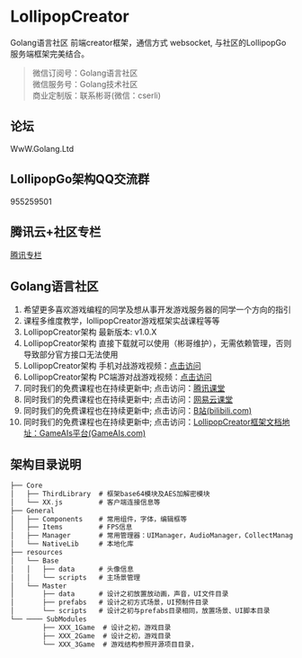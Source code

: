 # LollipopCreator

Golang语言社区  前端creator框架，通信方式 websocket, 与社区的LollipopGo服务端框架完美结合。
>微信订阅号：Golang语言社区<Br/>
>微信服务号：Golang技术社区<Br/>
>商业定制版：联系彬哥(微信：cserli)<Br/>


论坛
--------------
WwW.Golang.Ltd

LollipopGo架构QQ交流群
-----------
955259501

腾讯云+社区专栏
-----------
[腾讯专栏](https://cloud.tencent.com/developer/column/2170)

Golang语言社区
-----------

<ol>
<li>希望更多喜欢游戏编程的同学及想从事开发游戏服务器的同学一个方向的指引</li>
<li>课程多维度教学，lollipopCreator游戏框架实战课程等等</li>
<li>LollipopCreator架构 最新版本: v1.0.X </li>
<li>LollipopCreator架构 直接下载就可以使用（彬哥维护），无需依赖管理，否则导致部分官方接口无法使用 </li>
<li>LollipopCreator架构 手机对战游戏视频：<a href="https://www.bilibili.com/video/av52239498" target="_blank">点击访问</a></li>
<li>LollipopCreator架构 PC端游对战游戏视频：<a href="https://www.bilibili.com/video/av54726431" target="_blank">点击访问</a></li>
<li>同时我们的免费课程也在持续更新中; 点击访问：<a href="http://gopher.ke.qq.com" target="_blank">腾讯课堂</a></li>
<li>同时我们的免费课程也在持续更新中; 点击访问：<a href="https://study.163.com/provider/400000000538037/index.htm?share=2&shareId=400000000538037" target="_blank">网易云课堂</a></li>
<li>同时我们的免费课程也在持续更新中; 点击访问：<a href="http://space.bilibili.com/389368547?" target="_blank">B站(bilibili.com)</a></li>
<li>同时我们的免费课程也在持续更新中; 点击访问：<a href="http://www.gameais.com" target="_blank">LollipopCreator框架文档地址：GameAIs平台(GameAIs.com)</a></li>
</ol>






架构目录说明
-----------
```go
├── Core
│   ├── ThirdLibrary  # 框架base64模块及AES加解密模块          
│   └── XX.js         # 客户端连接信息等
├── General
│   ├── Components    # 常用组件，字体，编辑框等
│   ├── Items         # FPS信息
│   ├── Manager       # 常用管理器：UIManager，AudioManager，CollectManager，SceneManager，TipManager等
│   └── NativeLib     # 本地化库
├── resources        
│   └── Base          
│   │   ├── data      # 头像信息
│   │   └── scripts   # 主场景管理
│   └── Master       
│       ├── data      # 设计之初放置放动画，声音，UI文件目录
│       ├── prefabs   # 设计之初方式场景，UI预制件目录
│       └── scripts   # 设计之初与prefabs目录相同，放置场景、UI脚本目录
└── ──── SubModules    
        ├── XXX_1Game  # 设计之初，游戏目录
        ├── XXX_2Game  # 设计之初，游戏目录
        └── XXX_3Game  # 游戏结构参照开源项目目录，

```
 <div class="footer">

 </div>

